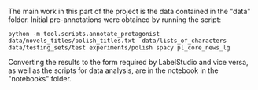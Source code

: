 The main work in this part of the project is the data contained in the "data" folder. Initial pre-annotations were obtained by running the script:

``
python -m tool.scripts.annotate_protagonist data/novels_titles/polish_titles.txt  data/lists_of_characters data/testing_sets/test experiments/polish spacy pl_core_news_lg
``

Converting the results to the form required by LabelStudio and vice versa, as well as the scripts for data analysis, are in the notebook in the "notebooks" folder.